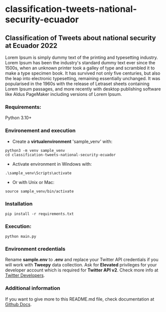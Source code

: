 # classification-tweets-national-security-ecuador

## Classification of Tweets about national security at Ecuador 2022
Lorem Ipsum is simply dummy text of the printing and typesetting industry.
Lorem Ipsum has been the industry's standard dummy text ever since the 1500s,
when an unknown printer took a galley of type and scrambled it to make a type
specimen book. It has survived not only five centuries, but also the leap into
electronic typesetting, remaining essentially unchanged. It was popularised in
the 1960s with the release of Letraset sheets containing Lorem Ipsum passages,
and more recently with desktop publishing software like Aldus PageMaker
including versions of Lorem Ipsum.

### Requirements:
Python 3.10+

### Environement and execution

+ Create a **virtualenvironment** 'sample_venv' with:
```
python3 -m venv sample_venv
cd classification-tweets-national-security-ecuador
```

+ Activate environment in Windows with:
```
.\sample_venv\Scripts\activate
```
+ Or with Unix or Mac:
```
source sample_venv/bin/activate
```

### Installation
```
pip install -r requirements.txt
```

### Execution:
```
python main.py
```

### Environment credentials

Rename **sample.env** to **.env** and replace your Twitter API credentials if you will work with **Tweepy** data collection.
Ask for **Elevated** privileges for your developer account which is required for **Twitter API v2**. Check more info at [Twitter Developers](https://developer.twitter.com/en/portal/dashboard).

### Additional information
If you want to give more to this README.md file, check documentation at [Github Docs](https://docs.github.com/es/get-started/writing-on-github/getting-started-with-writing-and-formatting-on-github/basic-writing-and-formatting-syntax).
